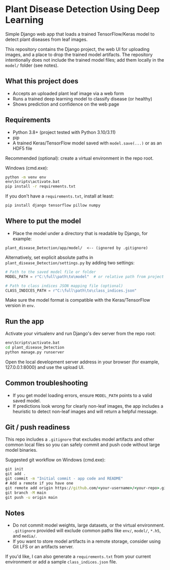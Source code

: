 # Plant Disease Detection Using Deep Learning

Simple Django web app that loads a trained TensorFlow/Keras model to detect plant diseases from leaf images.

This repository contains the Django project, the web UI for uploading images, and a place to drop the trained model artifacts. The repository intentionally does not include the trained model files; add them locally in the `model/` folder (see notes).

## What this project does

- Accepts an uploaded plant leaf image via a web form
- Runs a trained deep learning model to classify disease (or healthy)
- Shows prediction and confidence on the web page

## Requirements

- Python 3.8+ (project tested with Python 3.10/3.11)
- pip
- A trained Keras/TensorFlow model saved with `model.save(...)` or as an HDF5 file

Recommended (optional): create a virtual environment in the repo root.

Windows (cmd.exe):

```bat
python -m venv env
env\Scripts\activate.bat
pip install -r requirements.txt
```

If you don't have a `requirements.txt`, install at least:

```bat
pip install django tensorflow pillow numpy
```

## Where to put the model

- Place the model under a directory that is readable by Django, for example:

```text
plant_disease_Detection/app/model/  <-- (ignored by .gitignore)
```

Alternatively, set explicit absolute paths in `plant_disease_Detection/settings.py` by adding two settings:

```python
# Path to the saved model file or folder
MODEL_PATH = r"C:\full\path\to\model"  # or relative path from project root

# Path to class indices JSON mapping file (optional)
CLASS_INDICES_PATH = r"C:\full\path\to\class_indices.json"
```

Make sure the model format is compatible with the Keras/TensorFlow version in `env`.

## Run the app

Activate your virtualenv and run Django's dev server from the repo root:

```bat
env\Scripts\activate.bat
cd plant_disease_Detection
python manage.py runserver
```

Open the local development server address in your browser (for example, 127.0.0.1:8000) and use the upload UI.

## Common troubleshooting

- If you get model loading errors, ensure `MODEL_PATH` points to a valid saved model.
- If predictions look wrong for clearly non-leaf images, the app includes a heuristic to detect non-leaf images and will return a helpful message.

## Git / push readiness

This repo includes a `.gitignore` that excludes model artifacts and other common local files so you can safely commit and push code without large model binaries.

Suggested git workflow on Windows (cmd.exe):

```bat
git init
git add .
git commit -m "Initial commit - app code and README"
# Add a remote if you have one
git remote add origin https://github.com/<your-username>/<your-repo>.git
git branch -M main
git push -u origin main
```

## Notes

- Do not commit model weights, large datasets, or the virtual environment. `.gitignore` provided will exclude common paths like `env/`, `model/`, `*.h5`, and `media/`.
- If you want to store model artifacts in a remote storage, consider using Git LFS or an artifacts server.

If you'd like, I can also generate a `requirements.txt` from your current environment or add a sample `class_indices.json` file.
